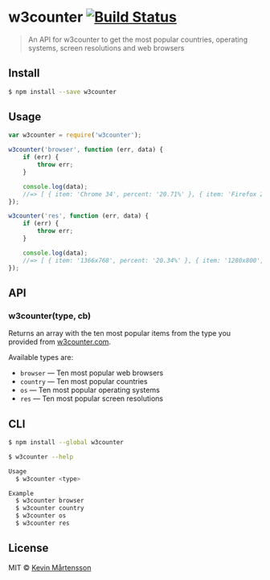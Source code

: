 # w3counter [![Build Status](http://img.shields.io/travis/kevva/w3counter.svg?style=flat)](https://travis-ci.org/kevva/w3counter)

> An API for w3counter to get the most popular countries, operating systems, screen resolutions and web browsers

## Install

```bash
$ npm install --save w3counter
```

## Usage

```js
var w3counter = require('w3counter');

w3counter('browser', function (err, data) {
	if (err) {
		throw err;
	}

	console.log(data);
	//=> [ { item: 'Chrome 34', percent: '20.71%' }, { item: 'Firefox 28', percent: '13.04%' }, ... ]
});

w3counter('res', function (err, data) {
	if (err) {
		throw err;
	}

	console.log(data);
	//=> [ { item: '1366x768', percent: '20.34%' }, { item: '1280x800', percent: '9.23%' }, ... ]
});
```

## API

### w3counter(type, cb)

Returns an array with the ten most popular items from the type you provided from
[w3counter.com](http://www.w3counter.com/globalstats.php).

Available types are:

* `browser` — Ten most popular web browsers
* `country` — Ten most popular countries
* `os` — Ten most popular operating systems
* `res` — Ten most popular screen resolutions

## CLI

```bash
$ npm install --global w3counter
```

```bash
$ w3counter --help

Usage
  $ w3counter <type>

Example
  $ w3counter browser
  $ w3counter country
  $ w3counter os
  $ w3counter res
```

## License

MIT © [Kevin Mårtensson](https://github.com/kevva)

